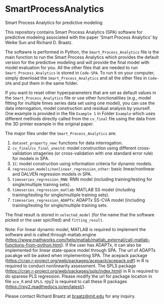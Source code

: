 # SmartProcessAnalytics
Smart Process Analytics for predictive modeling

This repository contains Smart Process Analytics (SPA) softawre for predictive modeling associated with the paper 'Smart Process Analytics' by Weike Sun and Richard D. Braatz.

The softawre is performed in Python, the `Smart_Process_Analytics` file is the main function to run the Smart Process Analytics which provides the default version for the predictive modeling and will provide the final model with model evaluation for you. All the other files that are needed to run `Smart_Process_Analytics` is stored in `Code-SPA`. To run it on your computer, simply download the `Smart_Process_Analytics` and all the other files in `Code-SPA` and put them in the same folder.

If you want to reset other hyperparameters that are set as default values in the `Smart_Process_Analytics` file or use other functionalities (e.g., model fitting for multiple times series data set using one model), you can use the data interrogation, model construction and residual analysis by yourself. One example is provided in the file `Example 1` in Folder `Example` which uses different methods directly called from the `cv_final` file using the data from the 3D printer example in the original paper.



The major files under the `Smart_Process_Analytics` are:
1. `dataset_property_new`: functions for data interrogation.
2. `cv_final`/`cv_final_onestd`: model construction using different cross-validation strageries (or cross-validation with one standard error rule) for models in SPA.
3. `IC`: model construction using information criteria for dynamic models.
4. `regression_models/nonlinear_regression_other`: basic linear/nonlinear and DALVEN regression models in SPA.
5. `timeseries_regression_RNN`: RNN model (including training/testing for single/multiple training sets).
6. `timeseries_regression_matlab`: MATLAB SS model (including training/testing for single/multiple training sets).
7. `timeseries_regression_ADAPTx`: ADAPTx SS-CVA model (including training/testing for single/multiple training sets.

The final result is stored in `selected_model` (for the name that the software picked or the user spicified) and `fitting_result`.


Note: For linear dynamic model, MATLAB is required to implement the software and is called through matlab.engine (https://www.mathworks.com/help/matlab/matlab_external/call-matlab-functions-from-python.html). If the user has ADAPTx, it can also be implemented for linear state-space model through SPA. The url of ADAPTx pacakge will be asked when implementing SPA.
The acepack package (https://cran.r-project.org/web/packages/acepack/acepack.pdf) in R is required to conduct nonlinearity assessment. The SPLS package (https://cran.r-project.org/web/packages/spls/index.html) in R is required to do sparese PLS regression. Please modify the url for package location in file `ace_R` and `SPLS`. rpy2 is required to call these R packages (https://rpy2.readthedocs.io/en/latest/).


Please contact Richard Braatz at braatz@mit.edu for any inquiry. 
